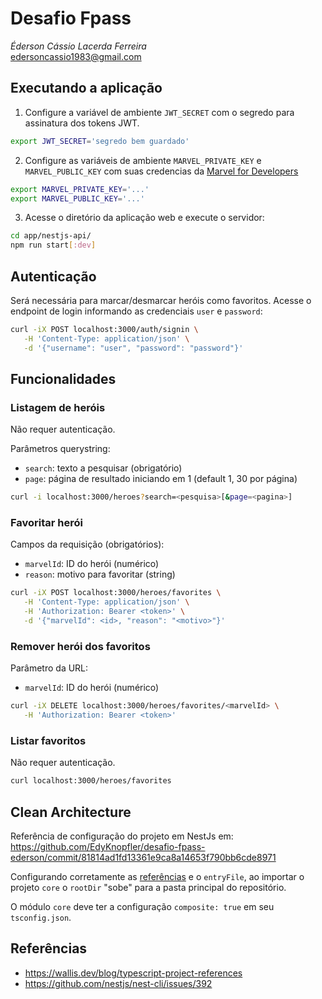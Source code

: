 # Desafio Fpass

_Éderson Cássio Lacerda Ferreira_  
edersoncassio1983@gmail.com

## Executando a aplicação

1. Configure a variável de ambiente `JWT_SECRET` com o segredo para assinatura dos tokens JWT.

```bash
export JWT_SECRET='segredo bem guardado'
```

2. Configure as variáveis de ambiente `MARVEL_PRIVATE_KEY` e `MARVEL_PUBLIC_KEY` com suas credencias da [Marvel for Developers](https://developer.marvel.com/)

```bash
export MARVEL_PRIVATE_KEY='...'
export MARVEL_PUBLIC_KEY='...'
```

3. Acesse o diretório da aplicação web e execute o servidor:

```bash
cd app/nestjs-api/
npm run start[:dev]
```

## Autenticação

Será necessária para marcar/desmarcar heróis como favoritos. Acesse o endpoint de login informando as credenciais `user` e `password`:

```bash
curl -iX POST localhost:3000/auth/signin \
   -H 'Content-Type: application/json' \
   -d '{"username": "user", "password": "password"}'
```

## Funcionalidades

### Listagem de heróis

Não requer autenticação.

Parâmetros querystring:

* `search`: texto a pesquisar (obrigatório)
* `page`: página de resultado iniciando em 1 (default 1, 30 por página)

```bash
curl -i localhost:3000/heroes?search=<pesquisa>[&page=<pagina>]
```

### Favoritar herói

Campos da requisição (obrigatórios):

* `marvelId`: ID do herói (numérico)
* `reason`: motivo para favoritar (string)

```bash
curl -iX POST localhost:3000/heroes/favorites \
   -H 'Content-Type: application/json' \
   -H 'Authorization: Bearer <token>' \
   -d '{"marvelId": <id>, "reason": "<motivo>"}'
```

### Remover herói dos favoritos

Parâmetro da URL:

* `marvelId`: ID do herói (numérico)

```bash
curl -iX DELETE localhost:3000/heroes/favorites/<marvelId> \
   -H 'Authorization: Bearer <token>'
```

### Listar favoritos

Não requer autenticação.

```bash
curl localhost:3000/heroes/favorites
```

## Clean Architecture

Referência de configuração do projeto em NestJs em:
https://github.com/EdyKnopfler/desafio-fpass-ederson/commit/81814ad1fd13361e9ca8a14653f790bb6cde8971

Configurando corretamente as [referências](https://www.typescriptlang.org/docs/handbook/project-references.html) e o `entryFile`, ao importar o projeto `core` o `rootDir` "sobe" para a pasta principal  do repositório.

O módulo `core` deve ter a configuração `composite: true` em seu `tsconfig.json`.

## Referências

* https://wallis.dev/blog/typescript-project-references
* https://github.com/nestjs/nest-cli/issues/392


